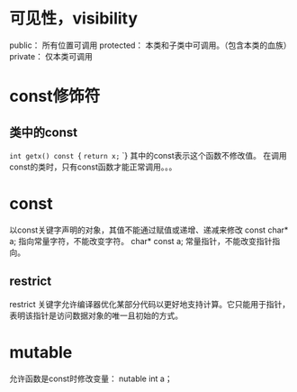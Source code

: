# 可见性，visibility
public：
所有位置可调用
protected：
本类和子类中可调用。（包含本类的血族）
private：
仅本类可调用
# const修饰符
## 类中的const
`int getx() const
`{
`return x;`
`}
其中的const表示这个函数不修改值。
在调用const的类时，只有const函数才能正常调用。。。
# const
以const关键字声明的对象，其值不能通过赋值或递增、递减来修改
const char* a; 指向常量字符，不能改变字符。
char* const a; 常量指针，不能改变指针指向。


## restrict
restrict 关键字允许编译器优化某部分代码以更好地支持计算。它只能用于指针，表明该指针是访问数据对象的唯一且初始的方式。
# mutable
允许函数是const时修改变量：
nutable int a；
